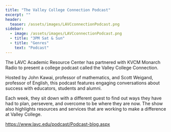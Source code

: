 ```yaml
---
title: "The Valley College Connection Podcast"
excerpt: ""
header:
  teaser: /assets/images/LAVCconnectionPodcast.png
sidebar:
  - image: /assets/images/LAVCconnectionPodcast.png
  - title: "3PM Sat & Sun"
  - title: "Genres"
    text: "Podcast"
---
```


The LAVC Academic Resource Center has partnered with KVCM Monarch Radio to present a college podcast called the Valley College Connection.

Hosted by John Kawai, professor of mathematics, and Scott Weigand, professor of English, this podcast features engaging conversations about success with educators, students and alumni.

Each week, they sit down with a different guest to find out ways they have had to plan, persevere, and overcome to be where they are now. The show also highlights resources and services that are working to make a difference at Valley College.

<a href="https://www.lavc.edu/podcast/Podcast-blog.aspx">https://www.lavc.edu/podcast/Podcast-blog.aspx</a>
